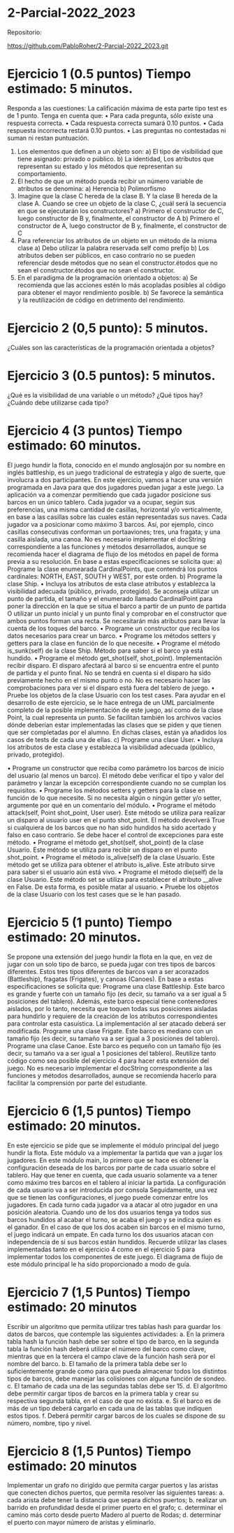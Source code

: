# 2-Parcial-2022_2023

Repositorio:

https://github.com/PabloRoher/2-Parcial-2022_2023.git


# Ejercicio 1 (0.5 puntos) Tiempo estimado: 5 minutos.
Responda a las cuestiones:
La calificación máxima de esta parte tipo test es de 1 punto. Tenga en cuenta que:
• Para cada pregunta, sólo existe una respuesta correcta.
• Cada respuesta correcta sumará 0.10 puntos.
• Cada respuesta incorrecta restará 0.10 puntos.
• Las preguntas no contestadas ni suman ni restan puntuación.
1) Los elementos que definen a un objeto son:
a) El tipo de visibilidad que tiene asignado: privado o público.
b) La identidad, Los atributos que representan su estado y los métodos que representan su
comportamiento.
2) El hecho de que un método pueda recibir un número variable de atributos se denomina:
a) Herencia
b) Polimorfismo
3) Imagine que la clase C hereda de la clase B. Y la clase B hereda de la clase A. Cuando se cree
un objeto de la clase C, ¿cuál será la secuencia en que se ejecutarán los constructores?
a) Primero el constructor de C, luego constructor de B y, finalmente, el constructor de A
b) Primero el constructor de A, luego constructor de B y, finalmente, el constructor de C
4) Para referenciar los atributos de un objeto en un método de la misma clase
a) Debo utilizar la palabra reservada self como prefijo
b) Los atributos deben ser públicos, en caso contrario no se pueden referenciar desde
métodos que no sean el constructor.étodos que no sean el constructor.étodos que no
sean el constructor.
5) En el paradigma de la programación orientado a objetos:
a) Se recomienda que las acciones estén lo más acopladas posibles al código para
obtener el mayor rendimiento posible.
b) Se favorece la semántica y la reutilización de código en detrimento del rendimiento. 

# Ejercicio 2 (0,5 punto): 5 minutos.
¿Cuáles son las características de la programación orientada a objetos?

# Ejercicio 3 (0.5 puntos): 5 minutos.
¿Qué es la visibilidad de una variable o un método? ¿Qué tipos hay? ¿Cuándo debe utilizarse cada
tipo?

# Ejercicio 4 (3 puntos) Tiempo estimado: 60 minutos.
El juego hundir la flota, conocido en el mundo anglosajón por su nombre en inglés battleship, es un
juego tradicional de estrategia y algo de suerte, que involucra a dos participantes.
En este ejercicio, vamos a hacer una versión programada en Java para que dos jugadores puedan
jugar a este juego.
La aplicación va a comenzar permitiendo que cada jugador posicione sus barcos en un único
tablero. Cada jugador va a ocupar, según sus preferencias, una misma cantidad de casillas,
horizontal y/o verticalmente, en base a las casillas sobre las cuales están representadas sus naves.
Cada jugador va a posicionar como máximo 3 barcos. Así, por ejemplo, cinco casillas consecutivas
conforman un portaaviones; tres, una fragata; y una casilla aislada, una canoa.
No es necesario implementar el docString correspondiente a las funciones y métodos desarrollados,
aunque se recomienda hacer el diagrama de flujo de los métodos en papel de forma previa a su
resolución.
En base a estas especificaciones se solicita que:
a) Programe la clase enumearada CardinalPoints, que contendrá los puntos cardinales: NORTH, EAST,
SOUTH y WEST, por este orden.
b) Programe la clase Ship.
• Incluya los atributos de esta clase atributos y establezca la visibilidad adecuada (público,
privado, protegido). Se aconseja utilizar un punto de partida, el tamaño y el enumerado
llamado CardinalPoint para poner la dirección en la que se situa el barco a partir de un punto
de partida O utilizar un punto inicial y un punto final y comprobar en el constructor que ambos
puntos forman una recta. Se necesitarán más atributos para llevar la cuenta de los toques del
barco.
• Programe un constructor que reciba los datos necesarios para crear un barco.
• Programe los métodos setters y getters para la clase en función de lo que necesite.
• Programe el método is_sunk(self) de la clase Ship. Método para saber si el barco ya está
hundido.
• Programe el método get_shot(self, shot_point). Implementación recibir disparo. El disparo
afectará al barco si se encuentra entre el punto de partida y el punto final. No se tendrá en
cuenta si el disparo ha sido previamente hecho en el mismo punto o no. No es necesario
hacer las comprobaciones para ver si el disparo está fuera del tablero de juego.
• Pruebe los objetos de la clase Usuario con los test cases.
Para ayudar en el desarrollo de este ejercicio, se le hace entrega de un UML parcialmente completo
de la posible implementación de este juego, así como de la clase Point, la cual representa un punto.
Se facilitan también los archivos vacios dónde deberían estar implementadas las clases que se piden
y que tienen que ser completadas por el alumno. En dichas clases, están ya añadidos los casos de
tests de cada una de ellas.
c) Programe una clase User.
• Incluya los atributos de esta clase y establezca la visibilidad adecuada (público, privado,
protegido).

• Programe un constructor que reciba como parámetro los barcos de inicio del usuario (al
menos un barco). El método debe verificar el tipo y valor del parámetro y lanzar la excepción
correspondiente cuando no se cumplan los requisitos.
• Programe los métodos setters y getters para la clase en función de lo que necesite. Si no
necesita algún o ningún getter y/o setter, argumente por qué en un comentario del módulo.
• Programe el método attack(self, Point shot_point, User user). Este método se utiliza para
realizar un disparo al usuario user en el punto shot_point. El método devolverá True si
cualquiera de los barcos que no han sido hundidos ha sido acertado y falso en caso
contrario. Se debe hacer el control de excepciones para este método.
• Programe el método get_shot(self, shot_point) de la clase Usuario. Este método se utiliza para
recibir un disparo en el punto shot_point.
• Programe el método is_alive(self) de la clase Usuario. Este método get se utiliza para obtener
el atributo is_alive. Este atributo sirve para saber si el usuario aún está vivo.
• Programe el método die(self) de la clase Usuario. Este método set se utiliza para establecer el
atributo __alive en False. De esta forma, es posible matar al usuario.
• Pruebe los objetos de la clase Usuario con los test cases que se le han pasado. 


# Ejercicio 5 (1 punto) Tiempo estimado: 20 minutos.
Se propone una extensión del juego hundir la flota en la que, en vez de jugar con un solo tipo de
barco, se pueda jugar con tres tipos de barcos diferentes. Estos tres tipos diferentes de barcos van a
ser acorazados (Battleship), fragatas (Frigates), y canoas (Canoes).
En base a estas especificaciones se solicita que:
Programe una clase Battleship. Este barco es grande y fuerte con un tamaño fijo (es decir, su tamaño
va a ser igual a 5 posiciones del tablero). Además, este barco especial tiene contenedores aislados,
por lo tanto, necesita que toquen todas sus posiciones aisladas para hundirlo y requiere de la
creación de los atributos correspondientes para controlar esta casuística. La implementación al ser
atacado deberá ser modificada.
Programe una clase Frigate. Este barco es mediano con un tamaño fijo (es decir, su tamaño va a ser
igual a 3 posiciones del tablero).
Programe una clase Canoe. Este barco es pequeño con un tamaño fijo (es decir, su tamaño va a ser
igual a 1 posiciones del tablero).
Reutilize tanto código como sea posible del ejercicio 4 para hacer esta extensión del juego.
No es necesario implementar el docString correspondiente a las funciones y métodos desarrollados,
aunque se recomienda hacerlo para facilitar la comprensión por parte del estudiante.

# Ejercicio 6 (1,5 puntos) Tiempo estimado: 20 minutos.
En este ejercicio se pide que se implemente el módulo principal del juego hundir la flota. Este módulo
va a implementar la partida que van a jugar los jugadores.
En este módulo main, lo primero que se hace es obtener la configuración deseada de los barcos por
parte de cada usuario sobre el tablero. Hay que tener en cuenta, que cada usuario solamente va a
tener como máximo tres barcos en el tablero al iniciar la partida. La configuración de cada usuario
va a ser introducida por consola
Seguidamente, una vez que se tienen las configuraciones, el juego puede comenzar entre los
jugadores. En cada turno cada jugador va a atacar al otro jugador en una posición aleatoria.
Cuando uno de los dos usuarios tenga ya todos sus barcos hundidos al acabar el turno, se acaba el
juego y se indica quien es el ganador. En el caso de que los dos acaben sin barcos en el mismo turno,
el juego indicará un empate. En cada turno los dos usuarios atacan con independencia de si sus
barcos están hundidos.
Recuerde utilizar las clases implementadas tanto en el ejercicio 4 como en el ejercicio 5 para
implementar todos los componentes de este juego.
El diagrama de flujo de este módulo principal le ha sido proporcionado a modo de guía. 

# Ejercicio 7 (1,5 Puntos) Tiempo estimado: 20 minutos
Escribir un algoritmo que permita utilizar tres tablas hash para guardar los datos de barcos, que
contemple las siguientes actividades:
a. En la primera tabla hash la función hash debe ser sobre el tipo de barco, en la segunda tabla la
función hash deberá utilizar el número del barco como clave, mientras que en la tercera el campo
clave de la función hash será por el nombre del barco.
b. El tamaño de la primera tabla debe ser lo suficientemente grande como para que pueda
almacenar todos los distintos tipos de barcos, debe manejar las colisiones con alguna función de
sondeo.
c. El tamaño de cada una de las segundas tablas debe ser 15.
d. El algoritmo debe permitir cargar tipos de barcos en la primera tabla y crear su respectiva segunda
tabla, en el caso de que no exista.
e. Si el barco es de más de un tipo deberá cargarlo en cada una de las tablas que indiquen estos
tipos.
f. Deberá permitir cargar barcos de los cuales se dispone de su número, nombre, tipo y nivel.

# Ejercicio 8 (1,5 Puntos) Tiempo estimado: 20 minutos
Implementar un grafo no dirigido que permita cargar puertos y las aristas que conecten dichos
puertos, que permita resolver las siguientes tareas:
a. cada arista debe tener la distancia que separa dichos puertos;
b. realizar un barrido en profundidad desde el primer puerto en el grafo;
c. determinar el camino más corto desde puerto Madero al puerto de Rodas;
d. determinar el puerto con mayor número de aristas y eliminarlo.
